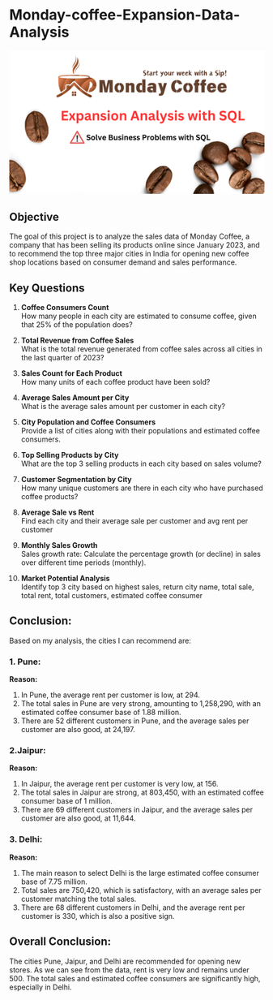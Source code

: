 # Monday-coffee-Expansion-Data-Analysis
![logo](https://github.com/Rohit-Bhavikatte1/Monday-coffee-Expansion-Data-Analysis/blob/main/cover.png)



## Objective
The goal of this project is to analyze the sales data of Monday Coffee, a company that has been selling its products online since January 2023, and to recommend the top three major cities in India for opening new coffee shop locations based on consumer demand and sales performance.


## Key Questions
1. **Coffee Consumers Count**  
   How many people in each city are estimated to consume coffee, given that 25% of the population does?

2. **Total Revenue from Coffee Sales**  
   What is the total revenue generated from coffee sales across all cities in the last quarter of 2023?

3. **Sales Count for Each Product**  
   How many units of each coffee product have been sold?

4. **Average Sales Amount per City**  
   What is the average sales amount per customer in each city?

5. **City Population and Coffee Consumers**  
   Provide a list of cities along with their populations and estimated coffee consumers.

6. **Top Selling Products by City**  
   What are the top 3 selling products in each city based on sales volume?

7. **Customer Segmentation by City**  
   How many unique customers are there in each city who have purchased coffee products?

8. **Average Sale vs Rent**  
   Find each city and their average sale per customer and avg rent per customer

9. **Monthly Sales Growth**  
   Sales growth rate: Calculate the percentage growth (or decline) in sales over different time periods (monthly).

10. **Market Potential Analysis**  
    Identify top 3 city based on highest sales, return city name, total sale, total rent, total customers, estimated  coffee consumer

## Conclusion:

Based on my analysis, the cities I can recommend are:

### 1. Pune:

**Reason:**
1. In Pune, the average rent per customer is low, at 294.
2. The total sales in Pune are very strong, amounting to 1,258,290, with an estimated coffee consumer base of 1.88 million.
3. There are 52 different customers in Pune, and the average sales per customer are also good, at 24,197.

### 2.Jaipur:

**Reason:**
1. In Jaipur, the average rent per customer is very low, at 156.
2. The total sales in Jaipur are strong, at 803,450, with an estimated coffee consumer base of 1 million.
3. There are 69 different customers in Jaipur, and the average sales per customer are also good, at 11,644.


### 3. Delhi:

**Reason:**
1. The main reason to select Delhi is the large estimated coffee consumer base of 7.75 million.
2. Total sales are 750,420, which is satisfactory, with an average sales per customer matching the total sales.
3. There are 68 different customers in Delhi, and the average rent per customer is 330, which is also a positive sign.

## Overall Conclusion:
The cities Pune, Jaipur, and Delhi are recommended for opening new stores. As we can see from the data, rent is very low and remains under 500. The total sales and estimated coffee consumers are significantly high, especially in Delhi.

